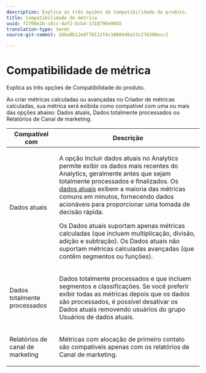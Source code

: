 ```yaml
---
description: Explica as três opções de Compatibilidade do produto.
title: Compatibilidade de métrica
uuid: f2706e2b-c0cc-4af2-bcb4-1318796e9845
translation-type: tm+mt
source-git-commit: 16ba0b12e0f70112f4c10804d0a13c278388ecc2

---
```



# Compatibilidade de métrica

Explica as três opções de Compatibilidade do produto.

Ao criar métricas calculadas ou avançadas no Criador de métricas calculadas, sua métrica será exibida como compatível com uma ou mais das opções abaixo: Dados atuais, Dados totalmente processados ou Relatórios de Canal de marketing.

<table id="table_DF7F6D55467B4B76AC34026465D44F7A"> 
 <thead> 
  <tr> 
   <th colname="col1" class="entry"> Compatível com </th> 
   <th colname="col2" class="entry"> Descrição </th> 
  </tr>
 </thead>
 <tbody> 
  <tr> 
   <td colname="col1"> Dados atuais </td> 
   <td colname="col2"> <p>A opção Incluir dados atuais no Analytics permite exibir os dados mais recentes do Analytics, geralmente antes que sejam totalmente processados e finalizados. Os <a href="https://marketing.adobe.com/resources/help/pt_BR/reference/data_latency.html"  >dados atuais</a> exibem a maioria das métricas comuns em minutos, fornecendo dados acionáveis para proporcionar uma tomada de decisão rápida. </p> <p>Os Dados atuais suportam apenas métricas calculadas (que incluem multiplicação, divisão, adição e subtração). Os Dados atuais não suportam métricas calculadas avançadas (que contêm segmentos ou funções). </p> </td> 
  </tr> 
  <tr> 
   <td colname="col1"> Dados totalmente processados </td> 
   <td colname="col2"> <p>Dados totalmente processados e que incluem segmentos e classificações. Se você preferir exibir todas as métricas depois que os dados são processados, é possível desativar os Dados atuais removendo usuários do grupo Usuários de dados atuais. </p> </td> 
  </tr> 
  <tr> 
   <td colname="col1"> Relatórios de canal de marketing </td> 
   <td colname="col2"> <p>Métricas com alocação de primeiro contato são compatíveis apenas com os relatórios de Canal de marketing. </p> </td> 
  </tr> 
 </tbody> 
</table>

